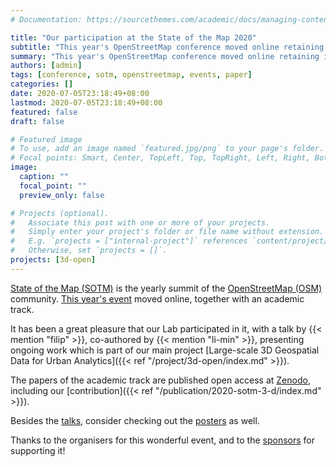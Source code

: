 ```yaml
---
# Documentation: https://sourcethemes.com/academic/docs/managing-content/

title: "Our participation at the State of the Map 2020"
subtitle: "This year's OpenStreetMap conference moved online retaining its full spirit"
summary: "This year's OpenStreetMap conference moved online retaining its full spirit"
authors: [admin]
tags: [conference, sotm, openstreetmap, events, paper]
categories: []
date: 2020-07-05T23:18:49+08:00
lastmod: 2020-07-05T23:18:49+08:00
featured: false
draft: false

# Featured image
# To use, add an image named `featured.jpg/png` to your page's folder.
# Focal points: Smart, Center, TopLeft, Top, TopRight, Left, Right, BottomLeft, Bottom, BottomRight.
image:
  caption: ""
  focal_point: ""
  preview_only: false

# Projects (optional).
#   Associate this post with one or more of your projects.
#   Simply enter your project's folder or file name without extension.
#   E.g. `projects = ["internal-project"]` references `content/project/deep-learning/index.md`.
#   Otherwise, set `projects = []`.
projects: [3d-open]
---
```


[State of the Map (SOTM)](https://stateofthemap.org) is the yearly summit of the [OpenStreetMap (OSM)](https://www.openstreetmap.org) community.
[This year's event](https://2020.stateofthemap.org) moved online, together with an academic track.

It has been a great pleasure that our Lab participated in it, with a talk by {{< mention "filip" >}}, co-authored by {{< mention "li-min" >}}, presenting ongoing work  which is part of our main project [Large-scale 3D Geospatial Data for Urban Analytics]({{< ref "/project/3d-open/index.md" >}}).

The papers of the academic track are published open access at [Zenodo](https://zenodo.org/communities/sotm-2020/), including our [contribution]({{< ref "/publication/2020-sotm-3-d/index.md" >}}).

Besides the [talks](https://2020.stateofthemap.org/programme/), consider checking out the [posters](https://2020.stateofthemap.org/posters/) as well.

Thanks to the organisers for this wonderful event, and to the [sponsors](https://2020.stateofthemap.org/#sponsors) for supporting it!

